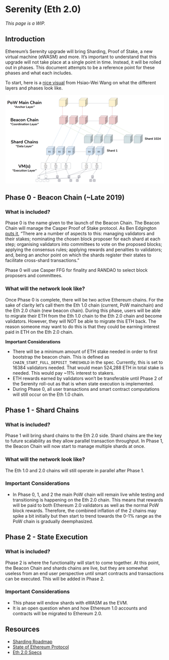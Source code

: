 # Serenity \(Eth 2.0\)

_This page is a WIP._

## Introduction

Ethereum’s Serenity upgrade will bring Sharding, Proof of Stake, a new virtual machine \(eWASM\) and more. It’s important to understand that this upgrade will not take place at a single point in time. Instead, it will be rolled out in phases. This document attempts to be a reference point for these phases and what each includes.

To start, here is a [nice visual](https://docs.google.com/presentation/d/1G5UZdEL71XAkU5B2v-TC3lmGaRIu2P6QSeF8m3wg6MU/edit#slide=id.g3c326bb661_0_58) from Hsiao-Wei Wang on what the different layers and phases look like.

![](../../.gitbook/assets/screen-shot-2018-12-10-at-2.01.26-pm.png)

## Phase 0 - Beacon Chain \(~Late 2019\)

### **What is included?**

Phase 0 is the name given to the launch of the Beacon Chain. The Beacon Chain will manage the Casper Proof of Stake protocol. As Ben Edgington [puts it](https://media.consensys.net/state-of-ethereum-protocol-2-the-beacon-chain-c6b6a9a69129), “There are a number of aspects to this: managing validators and their stakes; nominating the chosen block proposer for each shard at each step; organising validators into committees to vote on the proposed blocks; applying the consensus rules; applying rewards and penalties to validators; and, being an anchor point on which the shards register their states to facilitate cross-shard transactions.”

Phase 0 will use Casper FFG for finality and RANDAO to select block proposers and committees.

### **What will the network look like?**

Once Phase 0 is complete, there will be two active Ethereum chains. For the sake of clarity let’s call them the Eth 1.0 chain \(current, PoW mainchain\) and the Eth 2.0 chain \(new beacon chain\). During this phase, users will be able to migrate their ETH from the Eth 1.0 chain to the Eth 2.0 chain and become validators. However, they will NOT be able to migrate this ETH back. The reason someone may want to do this is that they could be earning interest paid in ETH on the Eth 2.0 chain.

**Important Considerations**

* There will be a minimum amount of ETH stake needed in order to first bootstrap the beacon chain. This is defined as `CHAIN_START_FULL_DEPOSIT_THRESHOLD` in the spec. Currently, this is set to 16384 validators needed. That would mean 524,288 ETH in total stake is needed. This would pay ~11% interest to stakers.
* ETH rewards earned by validators won’t be transferable until Phase 2 of the Serenity roll-out as that is when state execution is implemented.
* During Phase 0, all user transactions and smart contract computations will still occur on the Eth 1.0 chain.

## Phase 1 - Shard Chains

### What is included?

Phase 1 will bring shard chains to the Eth 2.0 side. Shard chains are the key to future scalability as they allow parallel transaction throughput. In Phase 1, the Beacon Chain will now start to manage multiple shards at once.

### What will the network look like?

The Eth 1.0 and 2.0 chains will still operate in parallel after Phase 1.

### Important Considerations

* In Phase 0, 1, and 2 the main PoW chain will remain live while testing and transitioning is happening on the Eth 2.0 chain. This means that rewards will be paid to both Ethereum 2.0 validators as well as the normal PoW block rewards. Therefore, the combined inflation of the 2 chains may spike a bit initially but then start to trend towards the 0-1% range as the PoW chain is gradually deemphasized.

## Phase 2 - State Execution

### What is included?

Phase 2 is where the functionality will start to come together. At this point, the Beacon Chain and shards chains are live, but they are somewhat useless from an end user perspective until smart contracts and transactions can be executed. This will be added in Phase 2.

### Important Considerations

* This phase will endow shards with eWASM as the EVM.
* It is an open question when and how Ethereum 1.0 accounts and contracts will be migrated to Ethereum 2.0.

## Resources

* [Sharding Roadmap](https://github.com/ethereum/wiki/wiki/Sharding-roadmap#strongphase-3strong-light-client-state-protocol)
* [State of Ethereum Protocol](https://media.consensys.net/state-of-ethereum-protocol-2-the-beacon-chain-c6b6a9a69129)
* [Eth 2.0 Specs](https://github.com/ethereum/eth2.0-specs)

